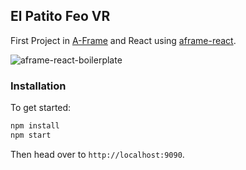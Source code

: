 ## El Patito Feo VR

First Project in 
[A-Frame](https://aframe.io) and React using
[aframe-react](https://github.com/ngokevin/aframe-react).

![aframe-react-boilerplate](https://cloud.githubusercontent.com/assets/674727/19344103/ccfb503a-90ed-11e6-9147-fef00fb4a342.gif)

### Installation

To get started:

```bash
npm install
npm start
```

Then head over to `http://localhost:9090`.
